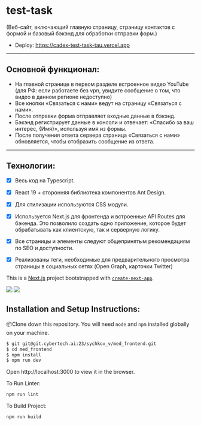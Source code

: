 # test-task
(Веб-сайт, включающий главную страницу, страницу контактов с формой и базовый бэкэнд для обработки отправки форм.)

- Deploy: https://cadex-test-task-tau.vercel.app
---
## Основной функционал:
- На главной странице в первом разделе встроенное видео YouTube (для РФ: если работаете без vpn, увидите сообщение о том, что видео в данном регионе недоступно)
- Все кнопки «Связаться с нами» ведут на страницу «Связаться с нами».
- После отправки форма отправляет входные данные в бэкэнд.
- Бэкэнд регистрирует данные в консоли и отвечает: «Спасибо за ваш интерес, {Имя}», используя имя из формы.
- После получения ответа сервера страница «Связаться с нами» обновляется, чтобы отобразить
сообщение из ответа.
---
## Технологии:
- [x] Весь код на Typescript.
- [x] React 19 + сторонняя библиотека компонентов Ant Design.
- [x] Для стилизации используются CSS модули.
- [x] Используется Next.js для фронтенда и встроенные API Routes для бэкенда. Это позволило создать одно приложение, которое будет обрабатывать как клиентскую, так и серверную логику.
- [x] Все страницы и элементы следуют общепринятым рекомендациям по SEO и доступности.
- [x] Реализованы теги, необходимые для предварительного просмотра страницы в социальных сетях (Open Graph, карточки Twitter)


This is a [Next.js](https://nextjs.org) project bootstrapped with [`create-next-app`](https://nextjs.org/docs/app/api-reference/cli/create-next-app).

![][node-version] ![][npm-version]

[npm-version]: https://img.shields.io/badge/pnpm-%3E%3D%2010.9.2-blue
[node-version]: https://img.shields.io/badge/node-%3E%3D%2022.14.0-brightgreen

## Installation and Setup Instructions:

📦Clone down this repository. You will need `node` and `npm` installed globally on your machine.

```bash
$ git git@git.cybertech.ai:23/sychkov_v/med_frontend.git
$ cd med_frontend
$ npm install
$ npm run dev
```

Open http://localhost:3000 to view it in the browser.

To Run Linter:

```bash
npm run lint
```

To Build Project:

```bash
npm run build
```
